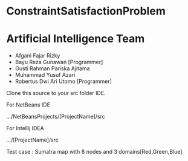 # ConstraintSatisfactionProblem

# Artificial Intelligence Team

- Afgani Fajar Rizky
- Bayu Reza Gunawan [Programmer]
- Gusti Rahman Pariska Ajitama
- Muhammad Yusuf Azari
- Robertus Dwi Ari Utomo [Programmer]


Clone this source to your src folder IDE.

For NetBeans IDE

.../NetBeansProjects/[ProjectName]/src

For Intellij IDEA

.../[ProjectName]/src

Test case :
Sumatra map with 8 nodes and 3 domains[Red,Green,Blue]
